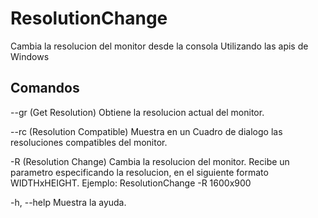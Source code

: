 # ResolutionChange
Cambia la resolucion del monitor desde la consola
Utilizando las apis de Windows

## Comandos
--gr (Get Resolution) Obtiene la resolucion actual del monitor.

--rc (Resolution Compatible) Muestra en un Cuadro de dialogo las resoluciones compatibles del monitor.

-R (Resolution Change) Cambia la resolucion del monitor. Recibe un parametro especificando la resolucion, en el siguiente formato WIDTHxHEIGHT.
  Ejemplo: ResolutionChange -R 1600x900

  -h, --help Muestra la ayuda.
